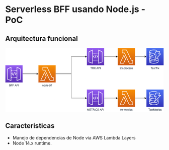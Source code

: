 # Serverless BFF usando Node.js - PoC

## Arquitectura funcional

![arch](./arch.png)

## Caracteristicas

- Manejo de dependencias de Node via AWS Lambda Layers
- Node 14.x runtime.
